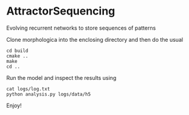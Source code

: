 # AttractorSequencing

Evolving recurrent networks to store sequences of patterns

Clone morphologica into the enclosing directory and then do the usual 

```mkdir build
cd build
cmake ..
make 
cd ..
```

Run the model and inspect the results using

```./build/model config.json logs 1
cat logs/log.txt
python analysis.py logs/data/h5
```

Enjoy!

